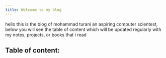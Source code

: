 ```yaml
---
title: Welcome to my blog
---
```

hello this is the blog of mohammad turani an aspiring computer scientest,
 below you will see the table of content which will be updated regularly with my notes, projects, or books that i read

Table of content:
---

